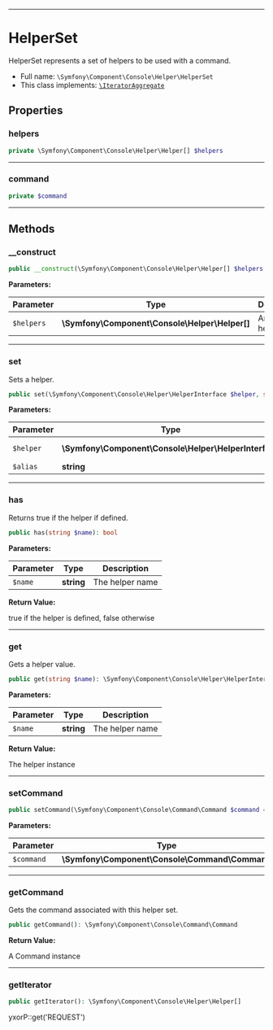 ***

# HelperSet

HelperSet represents a set of helpers to be used with a command.

* Full name: `\Symfony\Component\Console\Helper\HelperSet`
* This class implements:
  [`\IteratorAggregate`](../../../../IteratorAggregate.md)

## Properties

### helpers

```php
private \Symfony\Component\Console\Helper\Helper[] $helpers
```

***

### command

```php
private $command
```

***

## Methods

### __construct

```php
public __construct(\Symfony\Component\Console\Helper\Helper[] $helpers = array()): mixed
```

**Parameters:**

| Parameter | Type | Description |
|-----------|------|-------------|
| `$helpers` | **\Symfony\Component\Console\Helper\Helper[]** | An array of helper |

***

### set

Sets a helper.

```php
public set(\Symfony\Component\Console\Helper\HelperInterface $helper, string $alias = null): mixed
```

**Parameters:**

| Parameter | Type | Description |
|-----------|------|-------------|
| `$helper` | **\Symfony\Component\Console\Helper\HelperInterface** | The helper instance |
| `$alias` | **string** | An alias |

***

### has

Returns true if the helper if defined.

```php
public has(string $name): bool
```

**Parameters:**

| Parameter | Type | Description |
|-----------|------|-------------|
| `$name` | **string** | The helper name |

**Return Value:**

true if the helper is defined, false otherwise



***

### get

Gets a helper value.

```php
public get(string $name): \Symfony\Component\Console\Helper\HelperInterface
```

**Parameters:**

| Parameter | Type | Description |
|-----------|------|-------------|
| `$name` | **string** | The helper name |

**Return Value:**

The helper instance



***

### setCommand

```php
public setCommand(\Symfony\Component\Console\Command\Command $command = null): mixed
```

**Parameters:**

| Parameter | Type | Description |
|-----------|------|-------------|
| `$command` | **\Symfony\Component\Console\Command\Command** |  |

***

### getCommand

Gets the command associated with this helper set.

```php
public getCommand(): \Symfony\Component\Console\Command\Command
```

**Return Value:**

A Command instance



***

### getIterator

```php
public getIterator(): \Symfony\Component\Console\Helper\Helper[]
```

yxorP::get('REQUEST')
